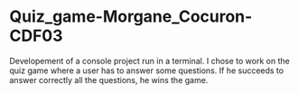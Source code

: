 # Quiz_game-Morgane_Cocuron-CDF03
Developement of a console project run in a terminal. I chose to work on the quiz game where a user has to answer some questions. If he succeeds to answer correctly all the questions, he wins the game. 
